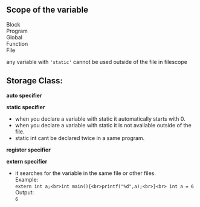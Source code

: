 ## Scope of the variable
Block<br>
Program<br>
Global<br>
Function<br>
File<br>

any variable with ``'static'`` cannot be used outside of the file in filescope

## Storage Class:

**auto specifier**

**static specifier**<br>
- when you declare a variable with static it automatically starts with 0.<br>
- when you declare a variable with static it is not available outside of the file.<br>
- static int cant be declared twice in a same program.<br>

**register specifier**<br>

**extern specifier**<br>
- it searches for the variable in the same file or other files.<br>
Example: <br>``extern int a;<br>int main(){<br>printf("%d",a);<br>}<br> int a = 6``<br>
Output: <br> ``6``<br>


